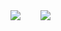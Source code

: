 <div style="display:flex;">
  <img src="https://github-readme-stats.vercel.app/api/top-langs/?username=ask0ldd&layout=compact">
  <div style="width:2rem;"></div>
  <img src="https://github-readme-stats.vercel.app/api?username=ask0ldd&show_icons=true&hide_border=false&line_height=20&title_color=2d5ded&show_owner=trues">
</div>
